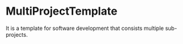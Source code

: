 MultiProjectTemplate
====================

It is a template for software development that consists multiple sub-projects.
